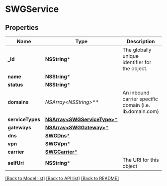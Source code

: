 # SWGService

## Properties
Name | Type | Description | Notes
------------ | ------------- | ------------- | -------------
**_id** | **NSString*** | The globally unique identifier for the object. | [optional] 
**name** | **NSString*** |  | [optional] 
**status** | **NSString*** |  | [optional] 
**domains** | **NSArray&lt;NSString*&gt;*** | An inbound carrier specific domain (i.e. lb.domain.com) | [optional] 
**serviceTypes** | [**NSArray&lt;SWGServiceType&gt;***](SWGServiceType.md) |  | [optional] 
**gateways** | [**NSArray&lt;SWGGateway&gt;***](SWGGateway.md) |  | [optional] 
**dns** | [**SWGDns***](SWGDns.md) |  | [optional] 
**vpn** | [**SWGVpn***](SWGVpn.md) |  | [optional] 
**carrier** | [**SWGCarrier***](SWGCarrier.md) |  | [optional] 
**selfUri** | **NSString*** | The URI for this object | [optional] 

[[Back to Model list]](../README.md#documentation-for-models) [[Back to API list]](../README.md#documentation-for-api-endpoints) [[Back to README]](../README.md)


